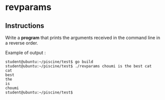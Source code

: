 # revparams

## Instructions

Write a **program** that prints the arguments received in the command line in a reverse order.

Example of output :

```console
student@ubuntu:~/piscine/test$ go build
student@ubuntu:~/piscine/test$ ./revparams choumi is the best cat
cat
best
the
is
choumi
student@ubuntu:~/piscine/test$
```
